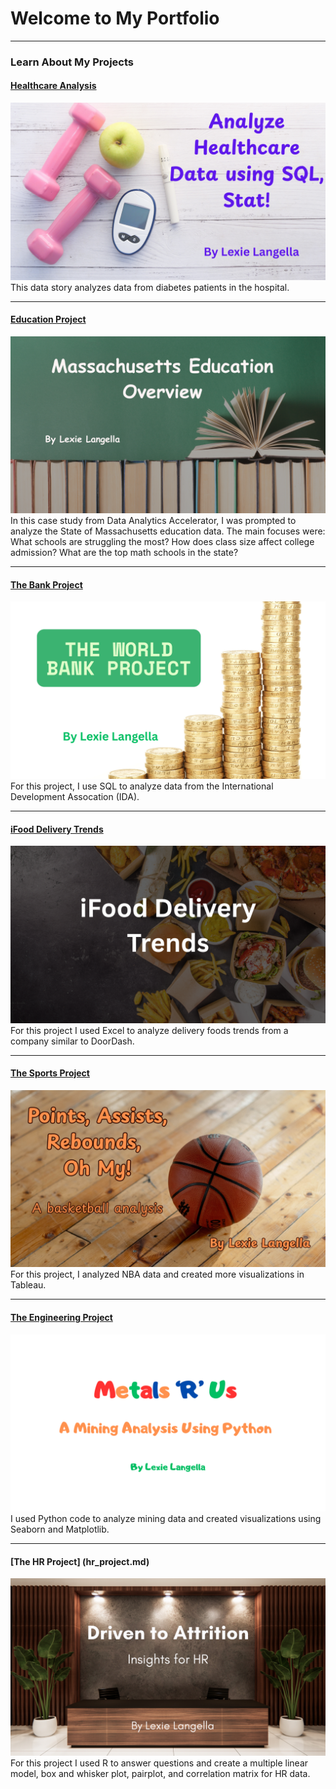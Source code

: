 # Welcome to My Portfolio

---

### Learn About My Projects

#### [Healthcare Analysis](https://www.linkedin.com/pulse/analyze-healthcare-data-using-sql-stat-lexie-langella-mm-mt-bc-akwxe)
[<img src="images/Healthcare Analysis.png?raw=true"/>](https://www.linkedin.com/pulse/analyze-healthcare-data-using-sql-stat-lexie-langella-mm-mt-bc-akwxe)
This data story analyzes data from diabetes patients in the hospital.

---
#### [Education Project](tableau_project.md)
[<img src="images/Massachusetts Education Overview.png?raw=true"/>](tableau_project.md)
In this case study from Data Analytics Accelerator, I was prompted to analyze the State of Massachusetts education data. The main focuses were:
What schools are struggling the most?
How does class size affect college admission?
What are the top math schools in the state? 

---
#### [The Bank Project](bank.md)
[<img src="images/The World Bank Project.png?raw=true"/>](bank.md)
For this project, I use SQL to analyze data from the International Development Assocation (IDA). 

---
#### [iFood Delivery Trends](https://www.linkedin.com/pulse/unpacking-delivery-food-trends-insights-from-ifood-lexie-ewaze/)
[<img src="images/iFood Header.png?raw=true"/>](https://www.linkedin.com/pulse/unpacking-delivery-food-trends-insights-from-ifood-lexie-ewaze/)
For this project I used Excel to analyze delivery foods trends from a company similar to DoorDash. 

---
#### [The Sports Project](sports_project.md)
[<img src="images/Sports.png?raw=true"/>](sports_project.md)
For this project, I analyzed NBA data and created more visualizations in Tableau.

---
#### [The Engineering Project](mining_project.md)
[<img src="images/Metals_R_Us_Title.png?raw=true"/>](mining_project.md)
I used Python code to analyze mining data and created visualizations using Seaborn and Matplotlib.

---
#### [The HR Project] (hr_project.md)
[<img src="images/The HR Project.png?raw=true"/>](hr_project.md)
For this project I used R to answer questions and create a multiple linear model, box and whisker plot, pairplot, and correlation matrix for HR data.




